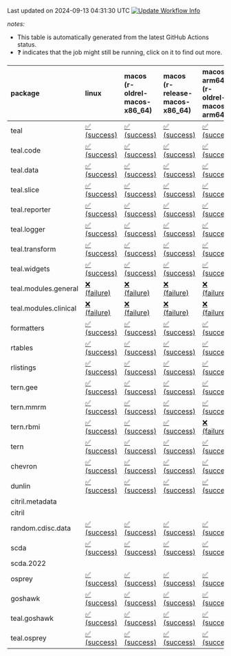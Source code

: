Last updated on 2024-09-13 04:31:30 UTC [![Update Workflow
Info](https://github.com/averissimo/verdepcheck-status/actions/workflows/update.yaml/badge.svg)](https://github.com/averissimo/verdepcheck-status/actions/workflows/update.yaml)

*notes:*

-   This table is automatically generated from the latest GitHub Actions
    status.
-   ❓ indicates that the job might still be running, click on it to
    find out more.

<table>
<colgroup>
<col style="width: 1%" />
<col style="width: 7%" />
<col style="width: 7%" />
<col style="width: 7%" />
<col style="width: 7%" />
<col style="width: 7%" />
<col style="width: 7%" />
<col style="width: 7%" />
<col style="width: 7%" />
<col style="width: 7%" />
<col style="width: 7%" />
<col style="width: 7%" />
<col style="width: 7%" />
<col style="width: 7%" />
</colgroup>
<thead>
<tr class="header">
<th style="text-align: left;">package</th>
<th style="text-align: left;">linux</th>
<th style="text-align: left;">macos (r-oldrel-macos-x86_64)</th>
<th style="text-align: left;">macos (r-release-macos-x86_64)</th>
<th style="text-align: left;">macos-arm64 (r-oldrel-macos-arm64)</th>
<th style="text-align: left;">macos-arm64 (r-release-macos-arm64)</th>
<th style="text-align: left;">nosuggests</th>
<th style="text-align: left;">ubuntu-clang</th>
<th style="text-align: left;">ubuntu-gcc12</th>
<th style="text-align: left;">ubuntu-next</th>
<th style="text-align: left;">ubuntu-release</th>
<th style="text-align: left;">windows (r-devel-windows-x86_64)</th>
<th style="text-align: left;">windows (r-oldrel-windows-x86_64)</th>
<th style="text-align: left;">windows (r-release-windows-x86_64)</th>
</tr>
</thead>
<tbody>
<tr class="odd">
<td style="text-align: left;">teal</td>
<td
style="text-align: left;"><a href="https://github.com/insightsengineering/teal/actions/runs/10756806010/job/29830085336">✅
(success)</a></td>
<td
style="text-align: left;"><a href="https://github.com/insightsengineering/teal/actions/runs/10756806010/job/29830085158">✅
(success)</a></td>
<td
style="text-align: left;"><a href="https://github.com/insightsengineering/teal/actions/runs/10756806010/job/29830084953">✅
(success)</a></td>
<td
style="text-align: left;"><a href="https://github.com/insightsengineering/teal/actions/runs/10756806010/job/29830085087">✅
(success)</a></td>
<td
style="text-align: left;"><a href="https://github.com/insightsengineering/teal/actions/runs/10756806010/job/29830084871">✅
(success)</a></td>
<td
style="text-align: left;"><a href="https://github.com/insightsengineering/teal/actions/runs/10756806010/job/29830085302">✅
(success)</a></td>
<td
style="text-align: left;"><a href="https://github.com/insightsengineering/teal/actions/runs/10756806010/job/29830084844">✅
(success)</a></td>
<td
style="text-align: left;"><a href="https://github.com/insightsengineering/teal/actions/runs/10756806010/job/29830084910">✅
(success)</a></td>
<td
style="text-align: left;"><a href="https://github.com/insightsengineering/teal/actions/runs/10756806010/job/29830085058">✅
(success)</a></td>
<td
style="text-align: left;"><a href="https://github.com/insightsengineering/teal/actions/runs/10756806010/job/29830085117">✅
(success)</a></td>
<td
style="text-align: left;"><a href="https://github.com/insightsengineering/teal/actions/runs/10756806010/job/29830084687">✅
(success)</a></td>
<td
style="text-align: left;"><a href="https://github.com/insightsengineering/teal/actions/runs/10756806010/job/29830085244">✅
(success)</a></td>
<td
style="text-align: left;"><a href="https://github.com/insightsengineering/teal/actions/runs/10756806010/job/29830085028">✅
(success)</a></td>
</tr>
<tr class="even">
<td style="text-align: left;">teal.code</td>
<td
style="text-align: left;"><a href="https://github.com/insightsengineering/teal.code/actions/runs/10756818589/job/29830110668">✅
(success)</a></td>
<td
style="text-align: left;"><a href="https://github.com/insightsengineering/teal.code/actions/runs/10756818589/job/29830110422">✅
(success)</a></td>
<td
style="text-align: left;"><a href="https://github.com/insightsengineering/teal.code/actions/runs/10756818589/job/29830110223">✅
(success)</a></td>
<td
style="text-align: left;"><a href="https://github.com/insightsengineering/teal.code/actions/runs/10756818589/job/29830110321">✅
(success)</a></td>
<td
style="text-align: left;"><a href="https://github.com/insightsengineering/teal.code/actions/runs/10756818589/job/29830110129">✅
(success)</a></td>
<td
style="text-align: left;"><a href="https://github.com/insightsengineering/teal.code/actions/runs/10756818589/job/29830110766">✅
(success)</a></td>
<td
style="text-align: left;"><a href="https://github.com/insightsengineering/teal.code/actions/runs/10756818589/job/29830110082">✅
(success)</a></td>
<td
style="text-align: left;"><a href="https://github.com/insightsengineering/teal.code/actions/runs/10756818589/job/29830110183">✅
(success)</a></td>
<td
style="text-align: left;"><a href="https://github.com/insightsengineering/teal.code/actions/runs/10756818589/job/29830110492">✅
(success)</a></td>
<td
style="text-align: left;"><a href="https://github.com/insightsengineering/teal.code/actions/runs/10756818589/job/29830110622">✅
(success)</a></td>
<td
style="text-align: left;"><a href="https://github.com/insightsengineering/teal.code/actions/runs/10756818589/job/29830109955">✅
(success)</a></td>
<td
style="text-align: left;"><a href="https://github.com/insightsengineering/teal.code/actions/runs/10756818589/job/29830110553">✅
(success)</a></td>
<td
style="text-align: left;"><a href="https://github.com/insightsengineering/teal.code/actions/runs/10756818589/job/29830110274">✅
(success)</a></td>
</tr>
<tr class="odd">
<td style="text-align: left;">teal.data</td>
<td
style="text-align: left;"><a href="https://github.com/insightsengineering/teal.data/actions/runs/10756809020/job/29830092129">✅
(success)</a></td>
<td
style="text-align: left;"><a href="https://github.com/insightsengineering/teal.data/actions/runs/10756809020/job/29830091893">✅
(success)</a></td>
<td
style="text-align: left;"><a href="https://github.com/insightsengineering/teal.data/actions/runs/10756809020/job/29830091483">✅
(success)</a></td>
<td
style="text-align: left;"><a href="https://github.com/insightsengineering/teal.data/actions/runs/10756809020/job/29830091734">✅
(success)</a></td>
<td
style="text-align: left;"><a href="https://github.com/insightsengineering/teal.data/actions/runs/10756809020/job/29830091360">✅
(success)</a></td>
<td
style="text-align: left;"><a href="https://github.com/insightsengineering/teal.data/actions/runs/10756809020/job/29830092194">✅
(success)</a></td>
<td
style="text-align: left;"><a href="https://github.com/insightsengineering/teal.data/actions/runs/10756809020/job/29830091303">✅
(success)</a></td>
<td
style="text-align: left;"><a href="https://github.com/insightsengineering/teal.data/actions/runs/10756809020/job/29830091418">✅
(success)</a></td>
<td
style="text-align: left;"><a href="https://github.com/insightsengineering/teal.data/actions/runs/10756809020/job/29830091651">✅
(success)</a></td>
<td
style="text-align: left;"><a href="https://github.com/insightsengineering/teal.data/actions/runs/10756809020/job/29830091828">✅
(success)</a></td>
<td
style="text-align: left;"><a href="https://github.com/insightsengineering/teal.data/actions/runs/10756809020/job/29830091114">✅
(success)</a></td>
<td
style="text-align: left;"><a href="https://github.com/insightsengineering/teal.data/actions/runs/10756809020/job/29830092064">✅
(success)</a></td>
<td
style="text-align: left;"><a href="https://github.com/insightsengineering/teal.data/actions/runs/10756809020/job/29830091595">✅
(success)</a></td>
</tr>
<tr class="even">
<td style="text-align: left;">teal.slice</td>
<td
style="text-align: left;"><a href="https://github.com/insightsengineering/teal.slice/actions/runs/10756814117/job/29830103444">✅
(success)</a></td>
<td
style="text-align: left;"><a href="https://github.com/insightsengineering/teal.slice/actions/runs/10756814117/job/29830103253">✅
(success)</a></td>
<td
style="text-align: left;"><a href="https://github.com/insightsengineering/teal.slice/actions/runs/10756814117/job/29830102983">✅
(success)</a></td>
<td
style="text-align: left;"><a href="https://github.com/insightsengineering/teal.slice/actions/runs/10756814117/job/29830103162">✅
(success)</a></td>
<td
style="text-align: left;"><a href="https://github.com/insightsengineering/teal.slice/actions/runs/10756814117/job/29830102865">✅
(success)</a></td>
<td
style="text-align: left;"><a href="https://github.com/insightsengineering/teal.slice/actions/runs/10756814117/job/29830103406">✅
(success)</a></td>
<td
style="text-align: left;"><a href="https://github.com/insightsengineering/teal.slice/actions/runs/10756814117/job/29830102808">✅
(success)</a></td>
<td
style="text-align: left;"><a href="https://github.com/insightsengineering/teal.slice/actions/runs/10756814117/job/29830102938">✅
(success)</a></td>
<td
style="text-align: left;"><a href="https://github.com/insightsengineering/teal.slice/actions/runs/10756814117/job/29830103122">✅
(success)</a></td>
<td
style="text-align: left;"><a href="https://github.com/insightsengineering/teal.slice/actions/runs/10756814117/job/29830103196">✅
(success)</a></td>
<td
style="text-align: left;"><a href="https://github.com/insightsengineering/teal.slice/actions/runs/10756814117/job/29830102543">✅
(success)</a></td>
<td
style="text-align: left;"><a href="https://github.com/insightsengineering/teal.slice/actions/runs/10756814117/job/29830103349">✅
(success)</a></td>
<td
style="text-align: left;"><a href="https://github.com/insightsengineering/teal.slice/actions/runs/10756814117/job/29830103074">✅
(success)</a></td>
</tr>
<tr class="odd">
<td style="text-align: left;">teal.reporter</td>
<td
style="text-align: left;"><a href="https://github.com/insightsengineering/teal.reporter/actions/runs/10756811234/job/29830097017">✅
(success)</a></td>
<td
style="text-align: left;"><a href="https://github.com/insightsengineering/teal.reporter/actions/runs/10756811234/job/29830096826">✅
(success)</a></td>
<td
style="text-align: left;"><a href="https://github.com/insightsengineering/teal.reporter/actions/runs/10756811234/job/29830096385">✅
(success)</a></td>
<td
style="text-align: left;"><a href="https://github.com/insightsengineering/teal.reporter/actions/runs/10756811234/job/29830096621">✅
(success)</a></td>
<td
style="text-align: left;"><a href="https://github.com/insightsengineering/teal.reporter/actions/runs/10756811234/job/29830096239">✅
(success)</a></td>
<td
style="text-align: left;"><a href="https://github.com/insightsengineering/teal.reporter/actions/runs/10756811234/job/29830096751">✅
(success)</a></td>
<td
style="text-align: left;"><a href="https://github.com/insightsengineering/teal.reporter/actions/runs/10756811234/job/29830095936">✅
(success)</a></td>
<td
style="text-align: left;"><a href="https://github.com/insightsengineering/teal.reporter/actions/runs/10756811234/job/29830096175">✅
(success)</a></td>
<td
style="text-align: left;"><a href="https://github.com/insightsengineering/teal.reporter/actions/runs/10756811234/job/29830096438">✅
(success)</a></td>
<td
style="text-align: left;"><a href="https://github.com/insightsengineering/teal.reporter/actions/runs/10756811234/job/29830096566">✅
(success)</a></td>
<td
style="text-align: left;"><a href="https://github.com/insightsengineering/teal.reporter/actions/runs/10756811234/job/29830096125">✅
(success)</a></td>
<td
style="text-align: left;"><a href="https://github.com/insightsengineering/teal.reporter/actions/runs/10756811234/job/29830096955">✅
(success)</a></td>
<td
style="text-align: left;"><a href="https://github.com/insightsengineering/teal.reporter/actions/runs/10756811234/job/29830096507">✅
(success)</a></td>
</tr>
<tr class="even">
<td style="text-align: left;">teal.logger</td>
<td
style="text-align: left;"><a href="https://github.com/insightsengineering/teal.logger/actions/runs/10756807399/job/29830089533">✅
(success)</a></td>
<td
style="text-align: left;"><a href="https://github.com/insightsengineering/teal.logger/actions/runs/10756807399/job/29830089045">✅
(success)</a></td>
<td
style="text-align: left;"><a href="https://github.com/insightsengineering/teal.logger/actions/runs/10756807399/job/29830088724">✅
(success)</a></td>
<td
style="text-align: left;"><a href="https://github.com/insightsengineering/teal.logger/actions/runs/10756807399/job/29830088976">✅
(success)</a></td>
<td
style="text-align: left;"><a href="https://github.com/insightsengineering/teal.logger/actions/runs/10756807399/job/29830088594">✅
(success)</a></td>
<td
style="text-align: left;"><a href="https://github.com/insightsengineering/teal.logger/actions/runs/10756807399/job/29830089620">✅
(success)</a></td>
<td
style="text-align: left;"><a href="https://github.com/insightsengineering/teal.logger/actions/runs/10756807399/job/29830088538">✅
(success)</a></td>
<td
style="text-align: left;"><a href="https://github.com/insightsengineering/teal.logger/actions/runs/10756807399/job/29830088652">✅
(success)</a></td>
<td
style="text-align: left;"><a href="https://github.com/insightsengineering/teal.logger/actions/runs/10756807399/job/29830088919">✅
(success)</a></td>
<td
style="text-align: left;"><a href="https://github.com/insightsengineering/teal.logger/actions/runs/10756807399/job/29830089150">✅
(success)</a></td>
<td
style="text-align: left;"><a href="https://github.com/insightsengineering/teal.logger/actions/runs/10756807399/job/29830088316">✅
(success)</a></td>
<td
style="text-align: left;"><a href="https://github.com/insightsengineering/teal.logger/actions/runs/10756807399/job/29830089246">✅
(success)</a></td>
<td
style="text-align: left;"><a href="https://github.com/insightsengineering/teal.logger/actions/runs/10756807399/job/29830088854">✅
(success)</a></td>
</tr>
<tr class="odd">
<td style="text-align: left;">teal.transform</td>
<td
style="text-align: left;"><a href="https://github.com/insightsengineering/teal.transform/actions/runs/10756812065/job/29830098582">✅
(success)</a></td>
<td
style="text-align: left;"><a href="https://github.com/insightsengineering/teal.transform/actions/runs/10756812065/job/29830098402">✅
(success)</a></td>
<td
style="text-align: left;"><a href="https://github.com/insightsengineering/teal.transform/actions/runs/10756812065/job/29830097866">✅
(success)</a></td>
<td
style="text-align: left;"><a href="https://github.com/insightsengineering/teal.transform/actions/runs/10756812065/job/29830098121">✅
(success)</a></td>
<td
style="text-align: left;"><a href="https://github.com/insightsengineering/teal.transform/actions/runs/10756812065/job/29830097730">✅
(success)</a></td>
<td
style="text-align: left;"><a href="https://github.com/insightsengineering/teal.transform/actions/runs/10756812065/job/29830098531">✅
(success)</a></td>
<td
style="text-align: left;"><a href="https://github.com/insightsengineering/teal.transform/actions/runs/10756812065/job/29830097641">✅
(success)</a></td>
<td
style="text-align: left;"><a href="https://github.com/insightsengineering/teal.transform/actions/runs/10756812065/job/29830097804">✅
(success)</a></td>
<td
style="text-align: left;"><a href="https://github.com/insightsengineering/teal.transform/actions/runs/10756812065/job/29830098048">✅
(success)</a></td>
<td
style="text-align: left;"><a href="https://github.com/insightsengineering/teal.transform/actions/runs/10756812065/job/29830098285">✅
(success)</a></td>
<td
style="text-align: left;"><a href="https://github.com/insightsengineering/teal.transform/actions/runs/10756812065/job/29830097361">✅
(success)</a></td>
<td
style="text-align: left;"><a href="https://github.com/insightsengineering/teal.transform/actions/runs/10756812065/job/29830098492">✅
(success)</a></td>
<td
style="text-align: left;"><a href="https://github.com/insightsengineering/teal.transform/actions/runs/10756812065/job/29830097991">✅
(success)</a></td>
</tr>
<tr class="even">
<td style="text-align: left;">teal.widgets</td>
<td
style="text-align: left;"><a href="https://github.com/insightsengineering/teal.widgets/actions/runs/10756824513/job/29830125634">✅
(success)</a></td>
<td
style="text-align: left;"><a href="https://github.com/insightsengineering/teal.widgets/actions/runs/10756824513/job/29830125499">✅
(success)</a></td>
<td
style="text-align: left;"><a href="https://github.com/insightsengineering/teal.widgets/actions/runs/10756824513/job/29830125204">✅
(success)</a></td>
<td
style="text-align: left;"><a href="https://github.com/insightsengineering/teal.widgets/actions/runs/10756824513/job/29830125393">✅
(success)</a></td>
<td
style="text-align: left;"><a href="https://github.com/insightsengineering/teal.widgets/actions/runs/10756824513/job/29830125138">✅
(success)</a></td>
<td
style="text-align: left;"><a href="https://github.com/insightsengineering/teal.widgets/actions/runs/10756824513/job/29830125527">✅
(success)</a></td>
<td
style="text-align: left;"><a href="https://github.com/insightsengineering/teal.widgets/actions/runs/10756824513/job/29830124955">✅
(success)</a></td>
<td
style="text-align: left;"><a href="https://github.com/insightsengineering/teal.widgets/actions/runs/10756824513/job/29830125100">✅
(success)</a></td>
<td
style="text-align: left;"><a href="https://github.com/insightsengineering/teal.widgets/actions/runs/10756824513/job/29830125238">✅
(success)</a></td>
<td
style="text-align: left;"><a href="https://github.com/insightsengineering/teal.widgets/actions/runs/10756824513/job/29830125338">✅
(success)</a></td>
<td
style="text-align: left;"><a href="https://github.com/insightsengineering/teal.widgets/actions/runs/10756824513/job/29830125069">✅
(success)</a></td>
<td
style="text-align: left;"><a href="https://github.com/insightsengineering/teal.widgets/actions/runs/10756824513/job/29830125566">✅
(success)</a></td>
<td
style="text-align: left;"><a href="https://github.com/insightsengineering/teal.widgets/actions/runs/10756824513/job/29830125281">✅
(success)</a></td>
</tr>
<tr class="odd">
<td style="text-align: left;">teal.modules.general</td>
<td
style="text-align: left;"><a href="https://github.com/insightsengineering/teal.modules.general/actions/runs/10756806618/job/29830085990">❌
(failure)</a></td>
<td
style="text-align: left;"><a href="https://github.com/insightsengineering/teal.modules.general/actions/runs/10756806618/job/29830085756">❌
(failure)</a></td>
<td
style="text-align: left;"><a href="https://github.com/insightsengineering/teal.modules.general/actions/runs/10756806618/job/29830085457">❌
(failure)</a></td>
<td
style="text-align: left;"><a href="https://github.com/insightsengineering/teal.modules.general/actions/runs/10756806618/job/29830085662">❌
(failure)</a></td>
<td
style="text-align: left;"><a href="https://github.com/insightsengineering/teal.modules.general/actions/runs/10756806618/job/29830085354">❌
(failure)</a></td>
<td
style="text-align: left;"><a href="https://github.com/insightsengineering/teal.modules.general/actions/runs/10756806618/job/29830085934">❌
(failure)</a></td>
<td
style="text-align: left;"><a href="https://github.com/insightsengineering/teal.modules.general/actions/runs/10756806618/job/29830085310">❌
(failure)</a></td>
<td
style="text-align: left;"><a href="https://github.com/insightsengineering/teal.modules.general/actions/runs/10756806618/job/29830085403">❌
(failure)</a></td>
<td
style="text-align: left;"><a href="https://github.com/insightsengineering/teal.modules.general/actions/runs/10756806618/job/29830085614">❌
(failure)</a></td>
<td
style="text-align: left;"><a href="https://github.com/insightsengineering/teal.modules.general/actions/runs/10756806618/job/29830085705">❌
(failure)</a></td>
<td
style="text-align: left;"><a href="https://github.com/insightsengineering/teal.modules.general/actions/runs/10756806618/job/29830085184">❌
(failure)</a></td>
<td
style="text-align: left;"><a href="https://github.com/insightsengineering/teal.modules.general/actions/runs/10756806618/job/29830085870">❌
(failure)</a></td>
<td
style="text-align: left;"><a href="https://github.com/insightsengineering/teal.modules.general/actions/runs/10756806618/job/29830085544">❌
(failure)</a></td>
</tr>
<tr class="even">
<td style="text-align: left;">teal.modules.clinical</td>
<td
style="text-align: left;"><a href="https://github.com/insightsengineering/teal.modules.clinical/actions/runs/10756818871/job/29830111884">❌
(failure)</a></td>
<td
style="text-align: left;"><a href="https://github.com/insightsengineering/teal.modules.clinical/actions/runs/10756818871/job/29830111537">❌
(failure)</a></td>
<td
style="text-align: left;"><a href="https://github.com/insightsengineering/teal.modules.clinical/actions/runs/10756818871/job/29830111152">❌
(failure)</a></td>
<td
style="text-align: left;"><a href="https://github.com/insightsengineering/teal.modules.clinical/actions/runs/10756818871/job/29830111407">❌
(failure)</a></td>
<td
style="text-align: left;"><a href="https://github.com/insightsengineering/teal.modules.clinical/actions/runs/10756818871/job/29830111064">❌
(failure)</a></td>
<td
style="text-align: left;"><a href="https://github.com/insightsengineering/teal.modules.clinical/actions/runs/10756818871/job/29830111626">❌
(failure)</a></td>
<td
style="text-align: left;"><a href="https://github.com/insightsengineering/teal.modules.clinical/actions/runs/10756818871/job/29830110813">❌
(failure)</a></td>
<td
style="text-align: left;"><a href="https://github.com/insightsengineering/teal.modules.clinical/actions/runs/10756818871/job/29830111018">❌
(failure)</a></td>
<td
style="text-align: left;"><a href="https://github.com/insightsengineering/teal.modules.clinical/actions/runs/10756818871/job/29830111211">❌
(failure)</a></td>
<td
style="text-align: left;"><a href="https://github.com/insightsengineering/teal.modules.clinical/actions/runs/10756818871/job/29830111341">❌
(failure)</a></td>
<td
style="text-align: left;"><a href="https://github.com/insightsengineering/teal.modules.clinical/actions/runs/10756818871/job/29830110971">❌
(failure)</a></td>
<td
style="text-align: left;"><a href="https://github.com/insightsengineering/teal.modules.clinical/actions/runs/10756818871/job/29830111711">❌
(failure)</a></td>
<td
style="text-align: left;"><a href="https://github.com/insightsengineering/teal.modules.clinical/actions/runs/10756818871/job/29830111278">❌
(failure)</a></td>
</tr>
<tr class="odd">
<td style="text-align: left;">formatters</td>
<td
style="text-align: left;"><a href="https://github.com/insightsengineering/formatters/actions/runs/10756815548/job/29830105297">✅
(success)</a></td>
<td
style="text-align: left;"><a href="https://github.com/insightsengineering/formatters/actions/runs/10756815548/job/29830105149">✅
(success)</a></td>
<td
style="text-align: left;"><a href="https://github.com/insightsengineering/formatters/actions/runs/10756815548/job/29830104896">✅
(success)</a></td>
<td
style="text-align: left;"><a href="https://github.com/insightsengineering/formatters/actions/runs/10756815548/job/29830105066">✅
(success)</a></td>
<td
style="text-align: left;"><a href="https://github.com/insightsengineering/formatters/actions/runs/10756815548/job/29830104807">✅
(success)</a></td>
<td
style="text-align: left;"><a href="https://github.com/insightsengineering/formatters/actions/runs/10756815548/job/29830105347">✅
(success)</a></td>
<td
style="text-align: left;"><a href="https://github.com/insightsengineering/formatters/actions/runs/10756815548/job/29830104849">✅
(success)</a></td>
<td
style="text-align: left;"><a href="https://github.com/insightsengineering/formatters/actions/runs/10756815548/job/29830104943">✅
(success)</a></td>
<td
style="text-align: left;"><a href="https://github.com/insightsengineering/formatters/actions/runs/10756815548/job/29830105106">✅
(success)</a></td>
<td
style="text-align: left;"><a href="https://github.com/insightsengineering/formatters/actions/runs/10756815548/job/29830105189">✅
(success)</a></td>
<td
style="text-align: left;"><a href="https://github.com/insightsengineering/formatters/actions/runs/10756815548/job/29830104675">✅
(success)</a></td>
<td
style="text-align: left;"><a href="https://github.com/insightsengineering/formatters/actions/runs/10756815548/job/29830105223">✅
(success)</a></td>
<td
style="text-align: left;"><a href="https://github.com/insightsengineering/formatters/actions/runs/10756815548/job/29830104985">✅
(success)</a></td>
</tr>
<tr class="even">
<td style="text-align: left;">rtables</td>
<td
style="text-align: left;"><a href="https://github.com/insightsengineering/rtables/actions/runs/10756806359/job/29830086163">✅
(success)</a></td>
<td
style="text-align: left;"><a href="https://github.com/insightsengineering/rtables/actions/runs/10756806359/job/29830085976">✅
(success)</a></td>
<td
style="text-align: left;"><a href="https://github.com/insightsengineering/rtables/actions/runs/10756806359/job/29830085657">✅
(success)</a></td>
<td
style="text-align: left;"><a href="https://github.com/insightsengineering/rtables/actions/runs/10756806359/job/29830085869">✅
(success)</a></td>
<td
style="text-align: left;"><a href="https://github.com/insightsengineering/rtables/actions/runs/10756806359/job/29830085525">✅
(success)</a></td>
<td
style="text-align: left;"><a href="https://github.com/insightsengineering/rtables/actions/runs/10756806359/job/29830085925">✅
(success)</a></td>
<td
style="text-align: left;"><a href="https://github.com/insightsengineering/rtables/actions/runs/10756806359/job/29830085240">✅
(success)</a></td>
<td
style="text-align: left;"><a href="https://github.com/insightsengineering/rtables/actions/runs/10756806359/job/29830085420">✅
(success)</a></td>
<td
style="text-align: left;"><a href="https://github.com/insightsengineering/rtables/actions/runs/10756806359/job/29830085585">✅
(success)</a></td>
<td
style="text-align: left;"><a href="https://github.com/insightsengineering/rtables/actions/runs/10756806359/job/29830085704">✅
(success)</a></td>
<td
style="text-align: left;"><a href="https://github.com/insightsengineering/rtables/actions/runs/10756806359/job/29830085358">✅
(success)</a></td>
<td
style="text-align: left;"><a href="https://github.com/insightsengineering/rtables/actions/runs/10756806359/job/29830086100">✅
(success)</a></td>
<td
style="text-align: left;"><a href="https://github.com/insightsengineering/rtables/actions/runs/10756806359/job/29830085760">✅
(success)</a></td>
</tr>
<tr class="odd">
<td style="text-align: left;">rlistings</td>
<td
style="text-align: left;"><a href="https://github.com/insightsengineering/rlistings/actions/runs/10756809974/job/29830094277">✅
(success)</a></td>
<td
style="text-align: left;"><a href="https://github.com/insightsengineering/rlistings/actions/runs/10756809974/job/29830094047">✅
(success)</a></td>
<td
style="text-align: left;"><a href="https://github.com/insightsengineering/rlistings/actions/runs/10756809974/job/29830093740">✅
(success)</a></td>
<td
style="text-align: left;"><a href="https://github.com/insightsengineering/rlistings/actions/runs/10756809974/job/29830093926">✅
(success)</a></td>
<td
style="text-align: left;"><a href="https://github.com/insightsengineering/rlistings/actions/runs/10756809974/job/29830093630">✅
(success)</a></td>
<td
style="text-align: left;"><a href="https://github.com/insightsengineering/rlistings/actions/runs/10756809974/job/29830094337">✅
(success)</a></td>
<td
style="text-align: left;"><a href="https://github.com/insightsengineering/rlistings/actions/runs/10756809974/job/29830093692">✅
(success)</a></td>
<td
style="text-align: left;"><a href="https://github.com/insightsengineering/rlistings/actions/runs/10756809974/job/29830093785">✅
(success)</a></td>
<td
style="text-align: left;"><a href="https://github.com/insightsengineering/rlistings/actions/runs/10756809974/job/29830093989">✅
(success)</a></td>
<td
style="text-align: left;"><a href="https://github.com/insightsengineering/rlistings/actions/runs/10756809974/job/29830094108">✅
(success)</a></td>
<td
style="text-align: left;"><a href="https://github.com/insightsengineering/rlistings/actions/runs/10756809974/job/29830093475">✅
(success)</a></td>
<td
style="text-align: left;"><a href="https://github.com/insightsengineering/rlistings/actions/runs/10756809974/job/29830094176">✅
(success)</a></td>
<td
style="text-align: left;"><a href="https://github.com/insightsengineering/rlistings/actions/runs/10756809974/job/29830093834">✅
(success)</a></td>
</tr>
<tr class="even">
<td style="text-align: left;">tern.gee</td>
<td
style="text-align: left;"><a href="https://github.com/insightsengineering/tern.gee/actions/runs/10756817084/job/29830109574">✅
(success)</a></td>
<td
style="text-align: left;"><a href="https://github.com/insightsengineering/tern.gee/actions/runs/10756817084/job/29830109221">✅
(success)</a></td>
<td
style="text-align: left;"><a href="https://github.com/insightsengineering/tern.gee/actions/runs/10756817084/job/29830108794">✅
(success)</a></td>
<td
style="text-align: left;"><a href="https://github.com/insightsengineering/tern.gee/actions/runs/10756817084/job/29830109030">✅
(success)</a></td>
<td
style="text-align: left;"><a href="https://github.com/insightsengineering/tern.gee/actions/runs/10756817084/job/29830108705">✅
(success)</a></td>
<td
style="text-align: left;"><a href="https://github.com/insightsengineering/tern.gee/actions/runs/10756817084/job/29830109462">✅
(success)</a></td>
<td
style="text-align: left;"><a href="https://github.com/insightsengineering/tern.gee/actions/runs/10756817084/job/29830108753">✅
(success)</a></td>
<td
style="text-align: left;"><a href="https://github.com/insightsengineering/tern.gee/actions/runs/10756817084/job/29830108850">✅
(success)</a></td>
<td
style="text-align: left;"><a href="https://github.com/insightsengineering/tern.gee/actions/runs/10756817084/job/29830109091">✅
(success)</a></td>
<td
style="text-align: left;"><a href="https://github.com/insightsengineering/tern.gee/actions/runs/10756817084/job/29830109150">✅
(success)</a></td>
<td
style="text-align: left;"><a href="https://github.com/insightsengineering/tern.gee/actions/runs/10756817084/job/29830108508">✅
(success)</a></td>
<td
style="text-align: left;"><a href="https://github.com/insightsengineering/tern.gee/actions/runs/10756817084/job/29830109361">✅
(success)</a></td>
<td
style="text-align: left;"><a href="https://github.com/insightsengineering/tern.gee/actions/runs/10756817084/job/29830108907">✅
(success)</a></td>
</tr>
<tr class="odd">
<td style="text-align: left;">tern.mmrm</td>
<td
style="text-align: left;"><a href="https://github.com/insightsengineering/tern.mmrm/actions/runs/10756823473/job/29830123256">✅
(success)</a></td>
<td
style="text-align: left;"><a href="https://github.com/insightsengineering/tern.mmrm/actions/runs/10756823473/job/29830123058">✅
(success)</a></td>
<td
style="text-align: left;"><a href="https://github.com/insightsengineering/tern.mmrm/actions/runs/10756823473/job/29830122693">✅
(success)</a></td>
<td
style="text-align: left;"><a href="https://github.com/insightsengineering/tern.mmrm/actions/runs/10756823473/job/29830122928">✅
(success)</a></td>
<td
style="text-align: left;"><a href="https://github.com/insightsengineering/tern.mmrm/actions/runs/10756823473/job/29830122556">✅
(success)</a></td>
<td
style="text-align: left;"><a href="https://github.com/insightsengineering/tern.mmrm/actions/runs/10756823473/job/29830123421">✅
(success)</a></td>
<td
style="text-align: left;"><a href="https://github.com/insightsengineering/tern.mmrm/actions/runs/10756823473/job/29830122625">✅
(success)</a></td>
<td
style="text-align: left;"><a href="https://github.com/insightsengineering/tern.mmrm/actions/runs/10756823473/job/29830122736">✅
(success)</a></td>
<td
style="text-align: left;"><a href="https://github.com/insightsengineering/tern.mmrm/actions/runs/10756823473/job/29830122997">✅
(success)</a></td>
<td
style="text-align: left;"><a href="https://github.com/insightsengineering/tern.mmrm/actions/runs/10756823473/job/29830123116">✅
(success)</a></td>
<td
style="text-align: left;"><a href="https://github.com/insightsengineering/tern.mmrm/actions/runs/10756823473/job/29830122337">✅
(success)</a></td>
<td
style="text-align: left;"><a href="https://github.com/insightsengineering/tern.mmrm/actions/runs/10756823473/job/29830123183">✅
(success)</a></td>
<td
style="text-align: left;"><a href="https://github.com/insightsengineering/tern.mmrm/actions/runs/10756823473/job/29830122805">✅
(success)</a></td>
</tr>
<tr class="even">
<td style="text-align: left;">tern.rbmi</td>
<td
style="text-align: left;"><a href="https://github.com/insightsengineering/tern.rbmi/actions/runs/10756815107/job/29830104337">✅
(success)</a></td>
<td
style="text-align: left;"><a href="https://github.com/insightsengineering/tern.rbmi/actions/runs/10756815107/job/29830104190">✅
(success)</a></td>
<td
style="text-align: left;"><a href="https://github.com/insightsengineering/tern.rbmi/actions/runs/10756815107/job/29830103955">✅
(success)</a></td>
<td
style="text-align: left;"><a href="https://github.com/insightsengineering/tern.rbmi/actions/runs/10756815107/job/29830104108">❌
(failure)</a></td>
<td
style="text-align: left;"><a href="https://github.com/insightsengineering/tern.rbmi/actions/runs/10756815107/job/29830103842">❌
(failure)</a></td>
<td
style="text-align: left;"><a href="https://github.com/insightsengineering/tern.rbmi/actions/runs/10756815107/job/29830104294">✅
(success)</a></td>
<td
style="text-align: left;"><a href="https://github.com/insightsengineering/tern.rbmi/actions/runs/10756815107/job/29830103791">✅
(success)</a></td>
<td
style="text-align: left;"><a href="https://github.com/insightsengineering/tern.rbmi/actions/runs/10756815107/job/29830103890">✅
(success)</a></td>
<td
style="text-align: left;"><a href="https://github.com/insightsengineering/tern.rbmi/actions/runs/10756815107/job/29830104071">✅
(success)</a></td>
<td
style="text-align: left;"><a href="https://github.com/insightsengineering/tern.rbmi/actions/runs/10756815107/job/29830104157">✅
(success)</a></td>
<td
style="text-align: left;"><a href="https://github.com/insightsengineering/tern.rbmi/actions/runs/10756815107/job/29830103605">✅
(success)</a></td>
<td
style="text-align: left;"><a href="https://github.com/insightsengineering/tern.rbmi/actions/runs/10756815107/job/29830104262">✅
(success)</a></td>
<td
style="text-align: left;"><a href="https://github.com/insightsengineering/tern.rbmi/actions/runs/10756815107/job/29830104030">✅
(success)</a></td>
</tr>
<tr class="odd">
<td style="text-align: left;">tern</td>
<td
style="text-align: left;"><a href="https://github.com/insightsengineering/tern/actions/runs/10756810687/job/29830095798">✅
(success)</a></td>
<td
style="text-align: left;"><a href="https://github.com/insightsengineering/tern/actions/runs/10756810687/job/29830095516">✅
(success)</a></td>
<td
style="text-align: left;"><a href="https://github.com/insightsengineering/tern/actions/runs/10756810687/job/29830095128">✅
(success)</a></td>
<td
style="text-align: left;"><a href="https://github.com/insightsengineering/tern/actions/runs/10756810687/job/29830095361">✅
(success)</a></td>
<td
style="text-align: left;"><a href="https://github.com/insightsengineering/tern/actions/runs/10756810687/job/29830094998">✅
(success)</a></td>
<td
style="text-align: left;"><a href="https://github.com/insightsengineering/tern/actions/runs/10756810687/job/29830095881">❌
(failure)</a></td>
<td
style="text-align: left;"><a href="https://github.com/insightsengineering/tern/actions/runs/10756810687/job/29830094887">✅
(success)</a></td>
<td
style="text-align: left;"><a href="https://github.com/insightsengineering/tern/actions/runs/10756810687/job/29830095061">✅
(success)</a></td>
<td
style="text-align: left;"><a href="https://github.com/insightsengineering/tern/actions/runs/10756810687/job/29830095298">✅
(success)</a></td>
<td
style="text-align: left;"><a href="https://github.com/insightsengineering/tern/actions/runs/10756810687/job/29830095440">✅
(success)</a></td>
<td
style="text-align: left;"><a href="https://github.com/insightsengineering/tern/actions/runs/10756810687/job/29830094637">✅
(success)</a></td>
<td
style="text-align: left;"><a href="https://github.com/insightsengineering/tern/actions/runs/10756810687/job/29830095707">✅
(success)</a></td>
<td
style="text-align: left;"><a href="https://github.com/insightsengineering/tern/actions/runs/10756810687/job/29830095242">✅
(success)</a></td>
</tr>
<tr class="even">
<td style="text-align: left;">chevron</td>
<td
style="text-align: left;"><a href="https://github.com/insightsengineering/chevron/actions/runs/10756817430/job/29878574363">✅
(success)</a></td>
<td
style="text-align: left;"><a href="https://github.com/insightsengineering/chevron/actions/runs/10756817430/job/29878572852">✅
(success)</a></td>
<td
style="text-align: left;"><a href="https://github.com/insightsengineering/chevron/actions/runs/10756817430/job/29878570340">✅
(success)</a></td>
<td
style="text-align: left;"><a href="https://github.com/insightsengineering/chevron/actions/runs/10756817430/job/29878572147">✅
(success)</a></td>
<td
style="text-align: left;"><a href="https://github.com/insightsengineering/chevron/actions/runs/10756817430/job/29878569600">✅
(success)</a></td>
<td
style="text-align: left;"><a href="https://github.com/insightsengineering/chevron/actions/runs/10756817430/job/29878573230">❌
(failure)</a></td>
<td
style="text-align: left;"><a href="https://github.com/insightsengineering/chevron/actions/runs/10756817430/job/29878568440">✅
(success)</a></td>
<td
style="text-align: left;"><a href="https://github.com/insightsengineering/chevron/actions/runs/10756817430/job/29878569268">✅
(success)</a></td>
<td
style="text-align: left;"><a href="https://github.com/insightsengineering/chevron/actions/runs/10756817430/job/29878570766">✅
(success)</a></td>
<td
style="text-align: left;"><a href="https://github.com/insightsengineering/chevron/actions/runs/10756817430/job/29878571776">✅
(success)</a></td>
<td
style="text-align: left;"><a href="https://github.com/insightsengineering/chevron/actions/runs/10756817430/job/29878568898">✅
(success)</a></td>
<td
style="text-align: left;"><a href="https://github.com/insightsengineering/chevron/actions/runs/10756817430/job/29878573634">✅
(success)</a></td>
<td
style="text-align: left;"><a href="https://github.com/insightsengineering/chevron/actions/runs/10756817430/job/29878571380">✅
(success)</a></td>
</tr>
<tr class="odd">
<td style="text-align: left;">dunlin</td>
<td
style="text-align: left;"><a href="https://github.com/insightsengineering/dunlin/actions/runs/10756816729/job/29830108586">✅
(success)</a></td>
<td
style="text-align: left;"><a href="https://github.com/insightsengineering/dunlin/actions/runs/10756816729/job/29830108384">✅
(success)</a></td>
<td
style="text-align: left;"><a href="https://github.com/insightsengineering/dunlin/actions/runs/10756816729/job/29830107920">✅
(success)</a></td>
<td
style="text-align: left;"><a href="https://github.com/insightsengineering/dunlin/actions/runs/10756816729/job/29830108269">✅
(success)</a></td>
<td
style="text-align: left;"><a href="https://github.com/insightsengineering/dunlin/actions/runs/10756816729/job/29830107704">✅
(success)</a></td>
<td
style="text-align: left;"><a href="https://github.com/insightsengineering/dunlin/actions/runs/10756816729/job/29830108437">❌
(failure)</a></td>
<td
style="text-align: left;"><a href="https://github.com/insightsengineering/dunlin/actions/runs/10756816729/job/29830107339">✅
(success)</a></td>
<td
style="text-align: left;"><a href="https://github.com/insightsengineering/dunlin/actions/runs/10756816729/job/29830107781">✅
(success)</a></td>
<td
style="text-align: left;"><a href="https://github.com/insightsengineering/dunlin/actions/runs/10756816729/job/29830108115">✅
(success)</a></td>
<td
style="text-align: left;"><a href="https://github.com/insightsengineering/dunlin/actions/runs/10756816729/job/29830108194">✅
(success)</a></td>
<td
style="text-align: left;"><a href="https://github.com/insightsengineering/dunlin/actions/runs/10756816729/job/29830107626">✅
(success)</a></td>
<td
style="text-align: left;"><a href="https://github.com/insightsengineering/dunlin/actions/runs/10756816729/job/29830108491">✅
(success)</a></td>
<td
style="text-align: left;"><a href="https://github.com/insightsengineering/dunlin/actions/runs/10756816729/job/29830108053">✅
(success)</a></td>
</tr>
<tr class="even">
<td style="text-align: left;">citril.metadata</td>
<td style="text-align: left;"></td>
<td style="text-align: left;"></td>
<td style="text-align: left;"></td>
<td style="text-align: left;"></td>
<td style="text-align: left;"></td>
<td style="text-align: left;"></td>
<td style="text-align: left;"></td>
<td style="text-align: left;"></td>
<td style="text-align: left;"></td>
<td style="text-align: left;"></td>
<td style="text-align: left;"></td>
<td style="text-align: left;"></td>
<td style="text-align: left;"></td>
</tr>
<tr class="odd">
<td style="text-align: left;">citril</td>
<td style="text-align: left;"></td>
<td style="text-align: left;"></td>
<td style="text-align: left;"></td>
<td style="text-align: left;"></td>
<td style="text-align: left;"></td>
<td style="text-align: left;"></td>
<td style="text-align: left;"></td>
<td style="text-align: left;"></td>
<td style="text-align: left;"></td>
<td style="text-align: left;"></td>
<td style="text-align: left;"></td>
<td style="text-align: left;"></td>
<td style="text-align: left;"></td>
</tr>
<tr class="even">
<td style="text-align: left;">random.cdisc.data</td>
<td
style="text-align: left;"><a href="https://github.com/insightsengineering/random.cdisc.data/actions/runs/10756814449/job/29830103861">✅
(success)</a></td>
<td
style="text-align: left;"><a href="https://github.com/insightsengineering/random.cdisc.data/actions/runs/10756814449/job/29830103659">✅
(success)</a></td>
<td
style="text-align: left;"><a href="https://github.com/insightsengineering/random.cdisc.data/actions/runs/10756814449/job/29830103339">✅
(success)</a></td>
<td
style="text-align: left;"><a href="https://github.com/insightsengineering/random.cdisc.data/actions/runs/10756814449/job/29830103554">✅
(success)</a></td>
<td
style="text-align: left;"><a href="https://github.com/insightsengineering/random.cdisc.data/actions/runs/10756814449/job/29830103208">✅
(success)</a></td>
<td
style="text-align: left;"><a href="https://github.com/insightsengineering/random.cdisc.data/actions/runs/10756814449/job/29830103714">✅
(success)</a></td>
<td
style="text-align: left;"><a href="https://github.com/insightsengineering/random.cdisc.data/actions/runs/10756814449/job/29830102910">✅
(success)</a></td>
<td
style="text-align: left;"><a href="https://github.com/insightsengineering/random.cdisc.data/actions/runs/10756814449/job/29830103107">✅
(success)</a></td>
<td
style="text-align: left;"><a href="https://github.com/insightsengineering/random.cdisc.data/actions/runs/10756814449/job/29830103403">✅
(success)</a></td>
<td
style="text-align: left;"><a href="https://github.com/insightsengineering/random.cdisc.data/actions/runs/10756814449/job/29830103510">✅
(success)</a></td>
<td
style="text-align: left;"><a href="https://github.com/insightsengineering/random.cdisc.data/actions/runs/10756814449/job/29830103164">✅
(success)</a></td>
<td
style="text-align: left;"><a href="https://github.com/insightsengineering/random.cdisc.data/actions/runs/10756814449/job/29830103776">✅
(success)</a></td>
<td
style="text-align: left;"><a href="https://github.com/insightsengineering/random.cdisc.data/actions/runs/10756814449/job/29830103451">✅
(success)</a></td>
</tr>
<tr class="odd">
<td style="text-align: left;">scda</td>
<td
style="text-align: left;"><a href="https://github.com/insightsengineering/scda/actions/runs/10437595381/job/28903953758">✅
(success)</a></td>
<td
style="text-align: left;"><a href="https://github.com/insightsengineering/scda/actions/runs/10437595381/job/28903953430">✅
(success)</a></td>
<td
style="text-align: left;"><a href="https://github.com/insightsengineering/scda/actions/runs/10437595381/job/28903953031">✅
(success)</a></td>
<td
style="text-align: left;"><a href="https://github.com/insightsengineering/scda/actions/runs/10437595381/job/28903953278">✅
(success)</a></td>
<td
style="text-align: left;"><a href="https://github.com/insightsengineering/scda/actions/runs/10437595381/job/28903952896">✅
(success)</a></td>
<td
style="text-align: left;"><a href="https://github.com/insightsengineering/scda/actions/runs/10437595381/job/28903953675">❌
(failure)</a></td>
<td
style="text-align: left;"><a href="https://github.com/insightsengineering/scda/actions/runs/10437595381/job/28903952832">✅
(success)</a></td>
<td
style="text-align: left;"><a href="https://github.com/insightsengineering/scda/actions/runs/10437595381/job/28903952973">✅
(success)</a></td>
<td
style="text-align: left;"><a href="https://github.com/insightsengineering/scda/actions/runs/10437595381/job/28903953208">✅
(success)</a></td>
<td
style="text-align: left;"><a href="https://github.com/insightsengineering/scda/actions/runs/10437595381/job/28903953361">✅
(success)</a></td>
<td
style="text-align: left;"><a href="https://github.com/insightsengineering/scda/actions/runs/10437595381/job/28903952629">✅
(success)</a></td>
<td
style="text-align: left;"><a href="https://github.com/insightsengineering/scda/actions/runs/10437595381/job/28903953574">✅
(success)</a></td>
<td
style="text-align: left;"><a href="https://github.com/insightsengineering/scda/actions/runs/10437595381/job/28903953140">✅
(success)</a></td>
</tr>
<tr class="even">
<td style="text-align: left;">scda.2022</td>
<td style="text-align: left;"></td>
<td style="text-align: left;"></td>
<td style="text-align: left;"></td>
<td style="text-align: left;"></td>
<td style="text-align: left;"></td>
<td style="text-align: left;"></td>
<td style="text-align: left;"></td>
<td style="text-align: left;"></td>
<td style="text-align: left;"></td>
<td style="text-align: left;"></td>
<td style="text-align: left;"></td>
<td style="text-align: left;"></td>
<td style="text-align: left;"></td>
</tr>
<tr class="odd">
<td style="text-align: left;">osprey</td>
<td
style="text-align: left;"><a href="https://github.com/insightsengineering/osprey/actions/runs/10756821765/job/29830118349">✅
(success)</a></td>
<td
style="text-align: left;"><a href="https://github.com/insightsengineering/osprey/actions/runs/10756821765/job/29830118062">✅
(success)</a></td>
<td
style="text-align: left;"><a href="https://github.com/insightsengineering/osprey/actions/runs/10756821765/job/29830117647">✅
(success)</a></td>
<td
style="text-align: left;"><a href="https://github.com/insightsengineering/osprey/actions/runs/10756821765/job/29830117966">✅
(success)</a></td>
<td
style="text-align: left;"><a href="https://github.com/insightsengineering/osprey/actions/runs/10756821765/job/29830117502">✅
(success)</a></td>
<td
style="text-align: left;"><a href="https://github.com/insightsengineering/osprey/actions/runs/10756821765/job/29830118427">❌
(failure)</a></td>
<td
style="text-align: left;"><a href="https://github.com/insightsengineering/osprey/actions/runs/10756821765/job/29830117444">✅
(success)</a></td>
<td
style="text-align: left;"><a href="https://github.com/insightsengineering/osprey/actions/runs/10756821765/job/29830117575">✅
(success)</a></td>
<td
style="text-align: left;"><a href="https://github.com/insightsengineering/osprey/actions/runs/10756821765/job/29830117867">✅
(success)</a></td>
<td
style="text-align: left;"><a href="https://github.com/insightsengineering/osprey/actions/runs/10756821765/job/29830118134">✅
(success)</a></td>
<td
style="text-align: left;"><a href="https://github.com/insightsengineering/osprey/actions/runs/10756821765/job/29830117213">✅
(success)</a></td>
<td
style="text-align: left;"><a href="https://github.com/insightsengineering/osprey/actions/runs/10756821765/job/29830118196">✅
(success)</a></td>
<td
style="text-align: left;"><a href="https://github.com/insightsengineering/osprey/actions/runs/10756821765/job/29830117770">✅
(success)</a></td>
</tr>
<tr class="even">
<td style="text-align: left;">goshawk</td>
<td
style="text-align: left;"><a href="https://github.com/insightsengineering/goshawk/actions/runs/10756815074/job/29830104650">✅
(success)</a></td>
<td
style="text-align: left;"><a href="https://github.com/insightsengineering/goshawk/actions/runs/10756815074/job/29830104491">✅
(success)</a></td>
<td
style="text-align: left;"><a href="https://github.com/insightsengineering/goshawk/actions/runs/10756815074/job/29830104254">✅
(success)</a></td>
<td
style="text-align: left;"><a href="https://github.com/insightsengineering/goshawk/actions/runs/10756815074/job/29830104380">✅
(success)</a></td>
<td
style="text-align: left;"><a href="https://github.com/insightsengineering/goshawk/actions/runs/10756815074/job/29830104216">✅
(success)</a></td>
<td
style="text-align: left;"><a href="https://github.com/insightsengineering/goshawk/actions/runs/10756815074/job/29830104613">❌
(failure)</a></td>
<td
style="text-align: left;"><a href="https://github.com/insightsengineering/goshawk/actions/runs/10756815074/job/29830104175">✅
(success)</a></td>
<td
style="text-align: left;"><a href="https://github.com/insightsengineering/goshawk/actions/runs/10756815074/job/29830104286">✅
(success)</a></td>
<td
style="text-align: left;"><a href="https://github.com/insightsengineering/goshawk/actions/runs/10756815074/job/29830104414">✅
(success)</a></td>
<td
style="text-align: left;"><a href="https://github.com/insightsengineering/goshawk/actions/runs/10756815074/job/29830104448">✅
(success)</a></td>
<td
style="text-align: left;"><a href="https://github.com/insightsengineering/goshawk/actions/runs/10756815074/job/29830104027">✅
(success)</a></td>
<td
style="text-align: left;"><a href="https://github.com/insightsengineering/goshawk/actions/runs/10756815074/job/29830104570">✅
(success)</a></td>
<td
style="text-align: left;"><a href="https://github.com/insightsengineering/goshawk/actions/runs/10756815074/job/29830104319">✅
(success)</a></td>
</tr>
<tr class="odd">
<td style="text-align: left;">teal.goshawk</td>
<td
style="text-align: left;"><a href="https://github.com/insightsengineering/teal.goshawk/actions/runs/10756814122/job/29830103864">✅
(success)</a></td>
<td
style="text-align: left;"><a href="https://github.com/insightsengineering/teal.goshawk/actions/runs/10756814122/job/29830103611">✅
(success)</a></td>
<td
style="text-align: left;"><a href="https://github.com/insightsengineering/teal.goshawk/actions/runs/10756814122/job/29830103289">✅
(success)</a></td>
<td
style="text-align: left;"><a href="https://github.com/insightsengineering/teal.goshawk/actions/runs/10756814122/job/29830103502">✅
(success)</a></td>
<td
style="text-align: left;"><a href="https://github.com/insightsengineering/teal.goshawk/actions/runs/10756814122/job/29830103168">✅
(success)</a></td>
<td
style="text-align: left;"><a href="https://github.com/insightsengineering/teal.goshawk/actions/runs/10756814122/job/29830103653">❌
(failure)</a></td>
<td
style="text-align: left;"><a href="https://github.com/insightsengineering/teal.goshawk/actions/runs/10756814122/job/29830102758">✅
(success)</a></td>
<td
style="text-align: left;"><a href="https://github.com/insightsengineering/teal.goshawk/actions/runs/10756814122/job/29830103099">✅
(success)</a></td>
<td
style="text-align: left;"><a href="https://github.com/insightsengineering/teal.goshawk/actions/runs/10756814122/job/29830103341">✅
(success)</a></td>
<td
style="text-align: left;"><a href="https://github.com/insightsengineering/teal.goshawk/actions/runs/10756814122/job/29830103441">✅
(success)</a></td>
<td
style="text-align: left;"><a href="https://github.com/insightsengineering/teal.goshawk/actions/runs/10756814122/job/29830103011">✅
(success)</a></td>
<td
style="text-align: left;"><a href="https://github.com/insightsengineering/teal.goshawk/actions/runs/10756814122/job/29830103722">✅
(success)</a></td>
<td
style="text-align: left;"><a href="https://github.com/insightsengineering/teal.goshawk/actions/runs/10756814122/job/29830103392">✅
(success)</a></td>
</tr>
<tr class="even">
<td style="text-align: left;">teal.osprey</td>
<td
style="text-align: left;"><a href="https://github.com/insightsengineering/teal.osprey/actions/runs/10756819758/job/29830115813">✅
(success)</a></td>
<td
style="text-align: left;"><a href="https://github.com/insightsengineering/teal.osprey/actions/runs/10756819758/job/29830115545">✅
(success)</a></td>
<td
style="text-align: left;"><a href="https://github.com/insightsengineering/teal.osprey/actions/runs/10756819758/job/29830115228">✅
(success)</a></td>
<td
style="text-align: left;"><a href="https://github.com/insightsengineering/teal.osprey/actions/runs/10756819758/job/29830115447">✅
(success)</a></td>
<td
style="text-align: left;"><a href="https://github.com/insightsengineering/teal.osprey/actions/runs/10756819758/job/29830115129">✅
(success)</a></td>
<td
style="text-align: left;"><a href="https://github.com/insightsengineering/teal.osprey/actions/runs/10756819758/job/29830115602">❌
(failure)</a></td>
<td
style="text-align: left;"><a href="https://github.com/insightsengineering/teal.osprey/actions/runs/10756819758/job/29830114832">✅
(success)</a></td>
<td
style="text-align: left;"><a href="https://github.com/insightsengineering/teal.osprey/actions/runs/10756819758/job/29830115082">✅
(success)</a></td>
<td
style="text-align: left;"><a href="https://github.com/insightsengineering/teal.osprey/actions/runs/10756819758/job/29830115292">✅
(success)</a></td>
<td
style="text-align: left;"><a href="https://github.com/insightsengineering/teal.osprey/actions/runs/10756819758/job/29830115393">✅
(success)</a></td>
<td
style="text-align: left;"><a href="https://github.com/insightsengineering/teal.osprey/actions/runs/10756819758/job/29830115023">✅
(success)</a></td>
<td
style="text-align: left;"><a href="https://github.com/insightsengineering/teal.osprey/actions/runs/10756819758/job/29830115660">✅
(success)</a></td>
<td
style="text-align: left;"><a href="https://github.com/insightsengineering/teal.osprey/actions/runs/10756819758/job/29830115336">✅
(success)</a></td>
</tr>
</tbody>
</table>
